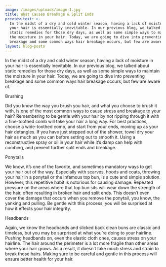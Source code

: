 ```yaml
---
image: /images/uploads/image-1.jpg
title: What Causes Breakage & Split Ends
preview-text: >-
  In the midst of a dry and cold winter season, having a lack of moisture in
  your hair is essentially inevitable. In our previous blog, we talked about
  static remedies for those dry days, as well as some simple ways to maintain
  the moisture in your hair. Today, we are going to dive into preventing
  breakage and some common ways hair breakage occurs, but few are aware of.
layout: blog-posts
---
```

In the midst of a dry and cold winter season, having a lack of moisture in your hair is essentially inevitable. In our previous blog, we talked about static remedies for those dry days, as well as some simple ways to maintain the moisture in your hair. Today, we are going to dive into preventing breakage and some common ways hair breakage occurs, but few are aware of.



Brushing

Did you know the way you brush you hair, and what you choose to brush it with, is one of the most common ways to cause stress and breakage to your hair? Remembering to be gentle with your hair by not ripping through it with a fine-toothed comb will take your hair a long way. For best practices, choose a wide-toothed comb, and start from your ends, moving up as your hair detangles. If you have just stepped out of the shower, towel dry your hair as much as you can before setting out to smooth it. Using a reconstructive spray or oil in your hair while it’s damp can help with combing, and prevent further split ends and breakage.



Ponytails

We know, it’s one of the favorite, and sometimes mandatory ways to get your hair out of the way. Especially with scarves, hoods and coats, throwing your hair in a ponytail or the infamous top bun, is a cute and simple solution. However, this repetitive habit is notorious for causing damage. Repeated pressure on the areas where that top bun sits will wear down the strength of the hair, often resulting in broken hair and split ends. This doesn’t even cover the damage that occurs when you remove the ponytail, you know, the yanking and pulling. Be gentle with this process, you will be surprised at how it effects your hair integrity.



Headbands

Again, we know the headbands and slicked back clean buns are classic and timeless, but you may be surprised at what you’re doing to your hairline. Pushing headbands on, even the elastic cloth ones, causes stress on your hairline. The hair around the perimeter is a lot more fragile than other areas where your hair grows. As a result, it doesn’t take much stress and strain to break those hairs. Making sure to be careful and gentle in this process will ensure better health for your hair.
